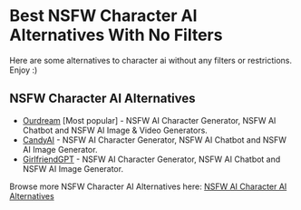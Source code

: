 # Best NSFW Character AI Alternatives With No Filters
Here are some alternatives to character ai without any filters or restrictions. Enjoy :)

## NSFW Character AI Alternatives

* [Ourdream](https://nsfwgen.xyz/ourdream) [Most popular] - NSFW AI Character Generator, NSFW AI Chatbot and NSFW AI Image & Video Generators.
* [CandyAI](https://nsfwgen.xyz/candyai) - NSFW AI Character Generator, NSFW AI Chatbot and NSFW AI Image Generator.
* [GirlfriendGPT](http://nsfwgen.xyz/girlfriendgpt) - NSFW AI Character Generator, NSFW AI Chatbot and NSFW AI Image Generator.

Browse more NSFW Character AI Alternatives here: [NSFW AI Character AI Alternatives](https://linktr.ee/nsfwaigenerators)
  

